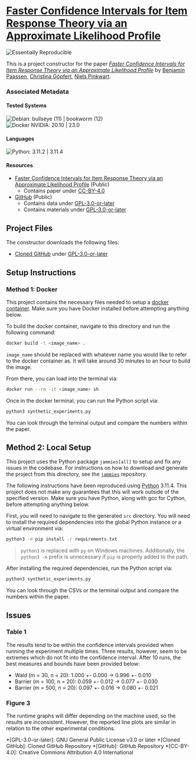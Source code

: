 # [Faster Confidence Intervals for Item Response Theory via an Approximate Likelihood Profile](https://doi.org/10.5281/zenodo.6852950)

![Essentially Reproducible](https://img.shields.io/badge/Status-Essentially%20Reproducible-green)

This is a project constructor for the paper [*Faster Confidence Intervals for Item Response Theory via an Approximate Likelihood Profile*](https://doi.org/10.5281/zenodo.6852950) by [Benjamin Paassen](https://orcid.org/0000-0002-3899-2450), [Christina Göpfert](https://orcid.org/0000-0003-2517-4907), [Niels Pinkwart](https://orcid.org/0000-0001-7076-9737).

### Associated Metadata

#### Tested Systems

![Debian: bullseye (11) | bookworm (12)](https://img.shields.io/badge/Debian-bullseye%20%2811%29%20%7C%20bookworm%20%2812%29-informational)  
![Docker NVIDIA: 20.10 | 23.0](https://img.shields.io/badge/Docker%20NVIDIA-20.10%20%7C%2023.0-informational)  

#### Languages
![Python: 3.11.2 | 3.11.4](https://img.shields.io/badge/Python-3.11.2%20%7C%203.11.4-informational)  

#### Resources

* [Faster Confidence Intervals for Item Response Theory via an Approximate Likelihood Profile](https://doi.org/10.5281/zenodo.6852950) (Public)
    * Contains paper under [CC-BY-4.0](https://creativecommons.org/licenses/by/4.0/)
* [GitHub](https://github.com/bpaassen/ability_bounds) (Public)
    * Contains data under [GPL-3.0-or-later](https://spdx.org/licenses/GPL-3.0-or-later.html)
    * Contains materials under [GPL-3.0-or-later](https://spdx.org/licenses/GPL-3.0-or-later.html)

## Project Files

The constructor downloads the following files: 
* [Cloned GitHub](https://github.com/ahaim5357/ability_bounds) under [GPL-3.0-or-later](https://spdx.org/licenses/GPL-3.0-or-later.html)

## Setup Instructions

### Method 1: Docker

This project contains the necessary files needed to setup a [docker container][docker]. Make sure you have Docker installed before attempting anything below. 

To build the docker container, navigate to this directory and run the following command:

```sh
docker build -t <image_name> .
```

`image_name` should be replaced with whatever name you would like to refer to the docker container as. It will take around 30 minutes to an hour to build the image.

From there, you can load into the terminal via:

```sh
docker run --rm -it <image_name> sh
```

Once in the docker terminal, you can run the Python script via:

```sh
python3 synthetic_experiments.py
```

You can look through the terminal output and compare the numbers within the paper.

## Method 2: Local Setup

This project uses the Python package `jammies[all]` to setup and fix any issues in the codebase. For instructions on how to download and generate the project from this directory, see the [`jammies`][jammies] repository.

The following instructions have been reproduced using [Python][python] 3.11.4. This project does not make any guarantees that this will work outside of the specified version. Make sure you have Python, along with gcc for Cython, before attempting anything below.

First, you will need to navigate to the generated `src` directory. You will need to install the required dependencies into the global Python instance or a virtual environment via:

```sh
python3 -m pip install -r requirements.txt
```

> `python3` is replaced with `py` on Windows machines. Additionally, the `python3 -m` prefix is unnecessary if `pip` is properly added to the path.

After installing the required dependencies, run the Python script via:

```sh
python3 synthetic_experiments.py
```

You can look through the CSVs or the terminal output and compare the numbers within the paper.

[docker]: https://www.docker.com/
[jammies]: https://github.com/ahaim5357/jammies
[java]: https://adoptium.net/temurin/releases/?version=17
[hadoop]: http://apache.github.io/hadoop/
[python]: https://www.python.org/

## Issues

### Table 1

The results tend to be within the confidence intervals provided when running the experiment multiple times. Three results, however, seem to be extremes which do not fit into the confidence interval. After 10 runs, the best measures and bounds have been provided below:

* Wald (m = 30, n = 20): 1.000 +- 0.000 -> 0.996 +- 0.010
* Barrier (m = 100, n = 20): 0.059 +- 0.012 -> 0.077 +- 0.030
* Barrier (m = 500, n = 20): 0.097 +- 0.016 -> 0.080 +- 0.021

### Figure 3

The runtime graphs will differ depending on the machine used, so the results are inconsistent. However, the reported line plots are similar in relation to the other experimental conditions.

*[GPL-3.0-or-later]: GNU General Public License v3.0 or later
*[Cloned GitHub]: Cloned GitHub Repository
*[GitHub]: GitHub Repository
*[CC-BY-4.0]: Creative Commons Attribution 4.0 International

